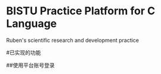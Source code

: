 # BISTU Practice Platform for C Language
 Ruben's scientific research and development practice

 #已实现的功能

 ##使用平台账号登录
